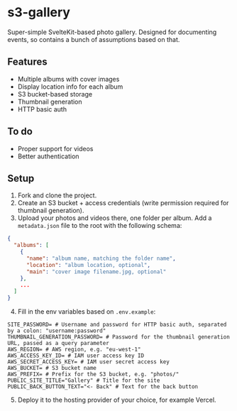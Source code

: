 # s3-gallery

Super-simple SvelteKit-based photo gallery. Designed for documenting events, so contains a bunch of assumptions based on that.

## Features

- Multiple albums with cover images
- Display location info for each album
- S3 bucket-based storage
- Thumbnail generation
- HTTP basic auth

## To do

- Proper support for videos
- Better authentication

## Setup

1. Fork and clone the project.
2. Create an S3 bucket + access credentials (write permission required for thumbnail generation).
3. Upload your photos and videos there, one folder per album. Add a `metadata.json` file to the root with the following schema:
```json
{
  "albums": [
    {
      "name": "album name, matching the folder name",
      "location": "album location, optional",
      "main": "cover image filename.jpg, optional"
    },
    ...
  ]
}
```
4. Fill in the env variables based on `.env.example`:
```
SITE_PASSWORD= # Username and password for HTTP basic auth, separated by a colon: "username:password"
THUMBNAIL_GENERATION_PASSWORD= # Password for the thumbnail generation URL, passed as a query parameter
AWS_REGION= # AWS region, e.g. "eu-west-1"
AWS_ACCESS_KEY_ID= # IAM user access key ID
AWS_SECRET_ACCESS_KEY= # IAM user secret access key
AWS_BUCKET= # S3 bucket name
AWS_PREFIX= # Prefix for the S3 bucket, e.g. "photos/"
PUBLIC_SITE_TITLE="Gallery" # Title for the site
PUBLIC_BACK_BUTTON_TEXT="<- Back" # Text for the back button
```
5. Deploy it to the hosting provider of your choice, for example Vercel.
